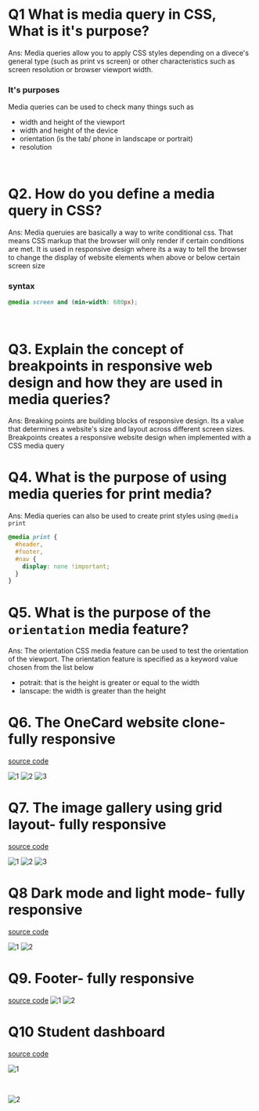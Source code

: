 # Q1 What is media query in CSS, What is it's purpose?

Ans: Media queries allow you to apply CSS styles depending on a divece's general type (such as print vs screen) or other characteristics such as screen resolution or browser viewport width.

### It's purposes

Media queries can be used to check many things such as

- width and height of the viewport
- width and height of the device
- orientation (is the tab/ phone in landscape or portrait)
- resolution

<br/>

# Q2. How do you define a media query in CSS?

Ans: Media queruies are basically a way to write conditional css. That means CSS markup that the browser will only render if certain conditions are met. It is used in responsive design where its a way to tell the browser to change the display of website elements when above or below certain screen size

### syntax

```css
@media screen and (min-width: 680px);
```

<br/>

# Q3. Explain the concept of breakpoints in responsive web design and how they are used in media queries?

Ans: Breaking points are building blocks of responsive design. Its a value that determines a website's size and layout across different screen sizes.
Breakpoints creates a responsive website design when implemented with a CSS media query

# Q4. What is the purpose of using media queries for print media?

Ans: Media queries can also be used to create print styles using `@media print`

```css
@media print {
  #header,
  #footer,
  #nav {
    display: none !important;
  }
}
```

# Q5. What is the purpose of the `orientation` media feature?

Ans: The orientation CSS media feature can be used to test the orientation of the viewport.
The orientation feature is specified as a keyword value chosen from the list below

- potrait: that is the height is greater or equal to the width
- lanscape: the width is greater than the height

# Q6. The OneCard website clone- fully responsive

[source code](https://github.com/Zareel/PPT-Web-Development-Assignments/tree/zareel/assignmentQuestions03/06oneCardWebsiteClone)

![1](https://github.com/Zareel/PlacementAssignment_ZareelKalam/assets/110910838/74fbb102-2831-42fb-8188-43b48e765eba)
![2](https://github.com/Zareel/PlacementAssignment_ZareelKalam/assets/110910838/c18327e3-a750-45d0-9c9d-387e80813f39)
![3](https://github.com/Zareel/PlacementAssignment_ZareelKalam/assets/110910838/920f848e-a198-4095-b5ae-80320e59d9e9)

# Q7. The image gallery using grid layout- fully responsive

[source code](https://github.com/Zareel/PPT-Web-Development-Assignments/tree/zareel/assignmentQuestions03/07imageGallery)

![1](https://github.com/Zareel/PlacementAssignment_ZareelKalam/assets/110910838/725ba45b-876a-4987-8007-f113de881225)
![2](https://github.com/Zareel/PlacementAssignment_ZareelKalam/assets/110910838/f5128e1b-d1f5-4bce-b6ad-72f90586e595)
![3](https://github.com/Zareel/PlacementAssignment_ZareelKalam/assets/110910838/01beb8de-42bf-408b-a46a-28a327c647d3)

# Q8 Dark mode and light mode- fully responsive

[source code](https://github.com/Zareel/PPT-Web-Development-Assignments/tree/zareel/assignmentQuestions03/08darkModeAndLightMode)

![1](https://github.com/Zareel/PPT-Web-Development-Assignments/assets/110910838/06f13c60-fd45-43f0-95fc-9e8ce44ded25)
![2](https://github.com/Zareel/PPT-Web-Development-Assignments/assets/110910838/8358d8d7-286d-4a50-9392-4e22a807428a)

# Q9. Footer- fully responsive

[source code](https://github.com/Zareel/PPT-Web-Development-Assignments/tree/zareel/assignmentQuestions03/09responsiveFooter)
![1](https://github.com/Zareel/PPT-Web-Development-Assignments/assets/110910838/4314c531-ac3d-4ac2-8e32-aafd9114179c)
![2](https://github.com/Zareel/PPT-Web-Development-Assignments/assets/110910838/ba32d9bd-0ef9-46a7-b351-2b73beef3881)

# Q10 Student dashboard

[source code](https://github.com/Zareel/PPT-Web-Development-Assignments/tree/zareel/assignmentQuestions03/10studentDashboard)

![1](https://github.com/Zareel/PPT-Web-Development-Assignments/assets/110910838/daefa369-a9e9-4801-bf02-c4868b7960f6)

<br>

![2](https://github.com/Zareel/PPT-Web-Development-Assignments/assets/110910838/5f59d6f9-0d6e-46bf-9971-817e40b1858f)
